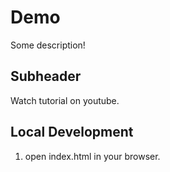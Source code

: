 # Demo

Some description!

## Subheader

Watch tutorial on youtube.

## Local Development

1. open index.html in your browser.